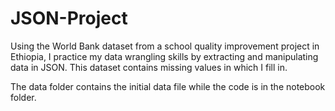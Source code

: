 # JSON-Project 

Using the World Bank dataset from a school quality improvement project in Ethiopia, I practice my data wrangling skills by extracting and manipulating data in JSON. This dataset contains missing values in which I fill in.

The data folder contains the initial data file while the code is in the notebook folder. 
